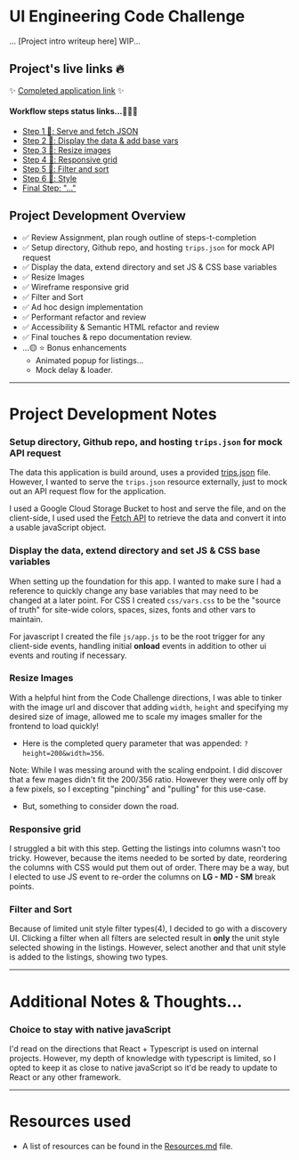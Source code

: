 # UI Engineering Code Challenge
... [Project intro writeup here] WIP...

## Project's live links 🔥

✨ [Completed application link](https://robbobfrh84.github.io/trips-ui/index.html) ✨

#### Workflow steps status links...🐾🐾🐾
  - [Step 1 🐾: Serve and fetch JSON](https://robbobfrh84.github.io/trips-ui/steps/1_Serve-and-fetch-JSON/index.html)  
  - [Step 2 🐾: Display the data & add base vars](https://robbobfrh84.github.io/trips-ui/steps/2_Display-the-data/index.html)  
  - [Step 3 🐾: Resize images](https://robbobfrh84.github.io/trips-ui/steps/3_Resize-images/index.html)  
  - [Step 4 🐾: Responsive grid](https://robbobfrh84.github.io/trips-ui/steps/4_Responsive-grid/index.html)  
  - [Step 5 🐾: Filter and sort](https://robbobfrh84.github.io/trips-ui/steps/5_Filter-and-sort/index.html)
  - [Step 6 🐾: Style](https://robbobfrh84.github.io/trips-ui/steps/6_Style/index.html)
  - [Final Step: "..."](https://robbobfrh84.github.io/trips-ui/index.html)

## Project Development Overview
- ✅ Review Assignment, plan rough outline of steps-t-completion
- ✅ Setup directory, Github repo, and hosting `trips.json` for mock API request
- ✅ Display the data, extend directory and set JS & CSS base variables
- ✅ Resize Images
- ✅ Wireframe responsive grid
- ✅ Filter and Sort
- ✅ Ad hoc design implementation
- ✅ Performant refactor and review
- ✅ Accessibility & Semantic HTML refactor and review
- ✅ Final touches & repo documentation review.
- ...🟡 ⭐️ Bonus enhancements
  - Animated popup for listings...
  - Mock delay & loader.

----
# Project Development Notes

### Setup directory, Github repo, and hosting `trips.json` for mock API request
The data this application is build around, uses a provided [trips.json](https://storage.googleapis.com/bobs_lab_bucket/json_host/trips.json) file. However, I wanted to serve the `trips.json` resource externally, just to mock out an API request flow for the application.

I used a Google Cloud Storage Bucket to host and serve the file, and on the client-side, I used used the [Fetch API](https://developer.mozilla.org/en-US/docs/Web/API/Fetch_API) to retrieve the data and convert it into a usable javaScript object.

### Display the data, extend directory and set JS & CSS base variables
When setting up the foundation for this app. I wanted to make sure I had a reference to quickly change any base variables that may need to be changed at a later point. For CSS I created `css/vars.css` to be the "source of truth" for site-wide colors, spaces, sizes, fonts and other vars to maintain.

For javascript I created the file `js/app.js` to be the root trigger for any client-side events, handling initial **onload** events in addition to other ui events and routing if necessary.  

### Resize Images
With a helpful hint from the Code Challenge directions, I was able to tinker with the image url and discover that adding `width`, `height` and specifying my desired size of image, allowed me to scale my images smaller for the frontend to load quickly!
- Here is the completed query parameter that was appended: `?height=200&width=356`.

Note: While I was messing around with the scaling endpoint. I did discover that a few mages didn't fit the 200/356 ratio. However they were only off by a few pixels, so I excepting "pinching" and "pulling" for this use-case.
- But, something to consider down the road.

### Responsive grid
I struggled a bit with this step. Getting the listings into columns wasn't too tricky. However, because the items needed to be sorted by date, reordering the columns with CSS would put them out of order. There may be a way, but I elected to use JS event to re-order the columns on **LG - MD - SM** break points.

### Filter and Sort
Because of limited unit style filter types(4), I decided to go with a discovery UI. Clicking a filter when all filters are selected result in **only** the unit style selected showing in the listings. However, select another and that unit style is added to the listings, showing two types.  


----
# Additional Notes & Thoughts...

### Choice to stay with native javaScript
I'd read on the directions that React + Typescript is used on internal projects. However, my depth of knowledge with typescript is limited, so I opted to keep it as close to native javaScript so it'd be ready to update to React or any other framework.

----
# Resources used
- A list of resources can be found in the [Resources.md](https://robbobfrh84.github.io/trips-ui/Resources.md) file.
